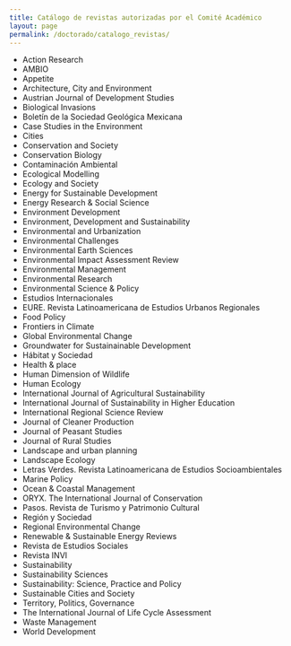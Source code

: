 ```yaml
---
title: Catálogo de revistas autorizadas por el Comité Académico
layout: page
permalink: /doctorado/catalogo_revistas/
---
```



 - Action Research
 - AMBIO
 - Appetite
 - Architecture, City and Environment
 - Austrian Journal of Development Studies
 - Biological Invasions
 - Boletín de la Sociedad Geológica Mexicana
 - Case Studies in the Environment 
 - Cities
 - Conservation and Society
 - Conservation Biology
 - Contaminación Ambiental
 - Ecological Modelling  
 - Ecology and Society
 - Energy for Sustainable Development
 - Energy Research & Social Science
 - Environment Development
 - Environment, Development and Sustainability
 - Environmental and Urbanization
 - Environmental Challenges
 - Environmental Earth Sciences
 - Environmental Impact Assessment Review
 - Environmental Management
 - Environmental Research
 - Environmental Science & Policy
 - Estudios Internacionales
 - EURE. Revista Latinoamericana de Estudios Urbanos Regionales
 - Food Policy
 - Frontiers in Climate 
 - Global Environmental Change
 - Groundwater for Sustainainable Development
 - Hábitat y Sociedad
 - Health & place
 - Human Dimension of Wildlife
 - Human Ecology
 - International Journal of Agricultural Sustainability
 - International Journal of Sustainability in Higher Education
 - International Regional Science Review
 - Journal of Cleaner Production
 - Journal of Peasant Studies
 - Journal of Rural Studies
 - Landscape and urban planning
 - Landscape Ecology
 - Letras Verdes. Revista Latinoamericana de Estudios Socioambientales
 - Marine Policy
 - Ocean & Coastal Management
 - ORYX. The International Journal of Conservation
 - Pasos. Revista de Turismo y Patrimonio Cultural
 - Región y Sociedad
 - Regional Environmental Change
 - Renewable & Sustainable Energy Reviews
 - Revista de Estudios Sociales
 - Revista INVI
 - Sustainability  
 - Sustainability Sciences
 - Sustainability: Science, Practice and Policy
 - Sustainable Cities and Society
 - Territory, Politics, Governance
 - The International Journal of Life Cycle Assessment
 - Waste Management
 - World Development
